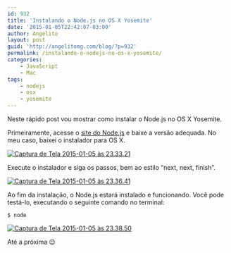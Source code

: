 ```yaml
---
id: 932
title: 'Instalando o Node.js no OS X Yosemite'
date: '2015-01-05T22:42:07-03:00'
author: Angelito
layout: post
guid: 'http://angelitomg.com/blog/?p=932'
permalink: /instalando-o-nodejs-no-os-x-yosemite/
categories:
    - JavaScript
    - Mac
tags:
    - nodejs
    - osx
    - yosemite
---
```


Neste rápido post vou mostrar como instalar o Node.js no OS X Yosemite.

Primeiramente, acesse o [site do Node.js](http://nodejs.org) e baixe a versão adequada. No meu caso, baixei o instalador para OS X.

[![Captura de Tela 2015-01-05 às 23.33.21](http://angelitomg.com/blog/wp-content/uploads/2015/01/Captura-de-Tela-2015-01-05-às-23.33.21-300x194.png)](http://angelitomg.com/blog/wp-content/uploads/2015/01/Captura-de-Tela-2015-01-05-às-23.33.21.png)

Execute o instalador e siga os passos, bem ao estilo “next, next, finish”.

[![Captura de Tela 2015-01-05 às 23.36.41](http://angelitomg.com/blog/wp-content/uploads/2015/01/Captura-de-Tela-2015-01-05-às-23.36.41-300x225.png)](http://angelitomg.com/blog/wp-content/uploads/2015/01/Captura-de-Tela-2015-01-05-às-23.36.41.png)

Ao fim da instalação, o Node.js estará instalado e funcionando. Você pode testá-lo, executando o seguinte comando no terminal:

`$ node`

[![Captura de Tela 2015-01-05 às 23.38.50](http://angelitomg.com/blog/wp-content/uploads/2015/01/Captura-de-Tela-2015-01-05-às-23.38.50-300x210.png)](http://angelitomg.com/blog/wp-content/uploads/2015/01/Captura-de-Tela-2015-01-05-às-23.38.50.png)

Até a próxima 😉